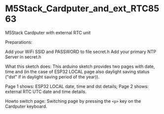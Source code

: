 # M5Stack_Cardputer_and_ext_RTC8563
 M5Stack Cardputer with external RTC unit

Preparations:

 Add your WiFi SSID and PASSWORD to file secret.h
 Add your primary NTP Server in secret.h

What this sketch does:
 This arduino sketch provides two pages with date, time and (in the case of ESP32 LOCAL page also daylight saving status ("dst" if in daylight saving period of the year)).

 Page 1 shows: ESP32 LOCAL date, time and dst details;
 Page 2 shows: external RTC UTC date and time details.

Howto switch page:
 Switching page by pressing the ```<p>``` key on the Cardputer keyboard.


